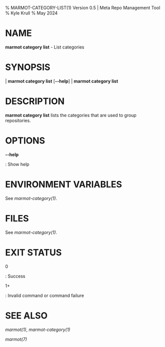% MARMOT-CATEGORY-LIST(1) Version 0.5 | Meta Repo Management Tool
% Kyle Krull
% May 2024

# NAME

**marmot category list** - List categories

# SYNOPSIS

| **marmot category list** [**\-\-help**]
| **marmot category list**

# DESCRIPTION

**marmot category list** lists the categories that are used to group repositories.

# OPTIONS

**-\-help**

: Show help

# ENVIRONMENT VARIABLES

See *marmot-category(1)*.

# FILES

See *marmot-category(1)*.

# EXIT STATUS

0

: Success

1+

: Invalid command or command failure

# SEE ALSO

*marmot(1)*, *marmot-category(1)*

*marmot(7)*
